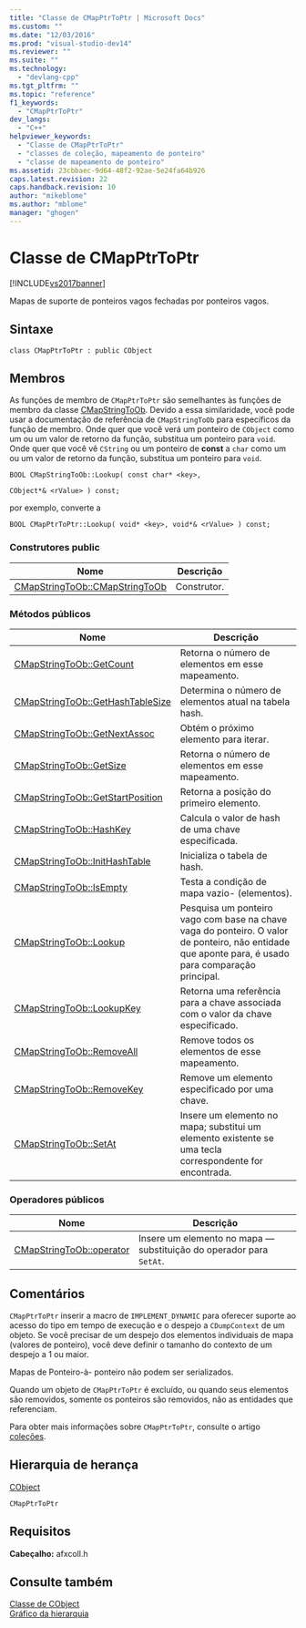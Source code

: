 ```yaml
---
title: "Classe de CMapPtrToPtr | Microsoft Docs"
ms.custom: ""
ms.date: "12/03/2016"
ms.prod: "visual-studio-dev14"
ms.reviewer: ""
ms.suite: ""
ms.technology: 
  - "devlang-cpp"
ms.tgt_pltfrm: ""
ms.topic: "reference"
f1_keywords: 
  - "CMapPtrToPtr"
dev_langs: 
  - "C++"
helpviewer_keywords: 
  - "Classe de CMapPtrToPtr"
  - "classes de coleção, mapeamento de ponteiro"
  - "classe de mapeamento de ponteiro"
ms.assetid: 23cbbaec-9d64-48f2-92ae-5e24fa64b926
caps.latest.revision: 22
caps.handback.revision: 10
author: "mikeblome"
ms.author: "mblome"
manager: "ghogen"
---
```

# Classe de CMapPtrToPtr
[!INCLUDE[vs2017banner](../../assembler/inline/includes/vs2017banner.md)]

Mapas de suporte de ponteiros vagos fechadas por ponteiros vagos.  
  
## Sintaxe  
  
```  
class CMapPtrToPtr : public CObject  
```  
  
## Membros  
 As funções de membro de `CMapPtrToPtr` são semelhantes às funções de membro da classe [CMapStringToOb](../../mfc/reference/cmapstringtoob-class.md).  Devido a essa similaridade, você pode usar a documentação de referência de `CMapStringToOb` para específicos da função de membro.  Onde quer que você verá um ponteiro de `CObject` como um ou um valor de retorno da função, substitua um ponteiro para `void`.  Onde quer que você vê `CString` ou um ponteiro de **const** a `char` como um ou um valor de retorno da função, substitua um ponteiro para `void`.  
  
 `BOOL CMapStringToOb::Lookup( const char* <key>,`  
  
 `CObject*& <rValue> ) const;`  
  
 por exemplo, converte a  
  
 `BOOL CMapPtrToPtr::Lookup( void* <key>, void*& <rValue> ) const;`  
  
### Construtores public  
  
|Nome|Descrição|  
|----------|---------------|  
|[CMapStringToOb::CMapStringToOb](../Topic/CMapStringToOb::CMapStringToOb.md)|Construtor.|  
  
### Métodos públicos  
  
|Nome|Descrição|  
|----------|---------------|  
|[CMapStringToOb::GetCount](../Topic/CMapStringToOb::GetCount.md)|Retorna o número de elementos em esse mapeamento.|  
|[CMapStringToOb::GetHashTableSize](../Topic/CMapStringToOb::GetHashTableSize.md)|Determina o número de elementos atual na tabela hash.|  
|[CMapStringToOb::GetNextAssoc](../Topic/CMapStringToOb::GetNextAssoc.md)|Obtém o próximo elemento para iterar.|  
|[CMapStringToOb::GetSize](../Topic/CMapStringToOb::GetSize.md)|Retorna o número de elementos em esse mapeamento.|  
|[CMapStringToOb::GetStartPosition](../Topic/CMapStringToOb::GetStartPosition.md)|Retorna a posição do primeiro elemento.|  
|[CMapStringToOb::HashKey](../Topic/CMapStringToOb::HashKey.md)|Calcula o valor de hash de uma chave especificada.|  
|[CMapStringToOb::InitHashTable](../Topic/CMapStringToOb::InitHashTable.md)|Inicializa o tabela de hash.|  
|[CMapStringToOb::IsEmpty](../Topic/CMapStringToOb::IsEmpty.md)|Testa a condição de mapa vazio\- \(elementos\).|  
|[CMapStringToOb::Lookup](../Topic/CMapStringToOb::Lookup.md)|Pesquisa um ponteiro vago com base na chave vaga do ponteiro.  O valor de ponteiro, não entidade que aponte para, é usado para comparação principal.|  
|[CMapStringToOb::LookupKey](../Topic/CMapStringToOb::LookupKey.md)|Retorna uma referência para a chave associada com o valor da chave especificado.|  
|[CMapStringToOb::RemoveAll](../Topic/CMapStringToOb::RemoveAll.md)|Remove todos os elementos de esse mapeamento.|  
|[CMapStringToOb::RemoveKey](../Topic/CMapStringToOb::RemoveKey.md)|Remove um elemento especificado por uma chave.|  
|[CMapStringToOb::SetAt](../Topic/CMapStringToOb::SetAt.md)|Insere um elemento no mapa; substitui um elemento existente se uma tecla correspondente for encontrada.|  
  
### Operadores públicos  
  
|Nome|Descrição|  
|----------|---------------|  
|[CMapStringToOb::operator](../Topic/CMapStringToOb::operator.md)|Insere um elemento no mapa — substituição do operador para `SetAt`.|  
  
## Comentários  
 `CMapPtrToPtr` inserir a macro de `IMPLEMENT_DYNAMIC` para oferecer suporte ao acesso do tipo em tempo de execução e o despejo a `CDumpContext` de um objeto.  Se você precisar de um despejo dos elementos individuais de mapa \(valores de ponteiro\), você deve definir o tamanho do contexto de um despejo a 1 ou maior.  
  
 Mapas de Ponteiro\-à\- ponteiro não podem ser serializados.  
  
 Quando um objeto de `CMapPtrToPtr` é excluído, ou quando seus elementos são removidos, somente os ponteiros são removidos, não as entidades que referenciam.  
  
 Para obter mais informações sobre `CMapPtrToPtr`, consulte o artigo [coleções](../../mfc/collections.md).  
  
## Hierarquia de herança  
 [CObject](../Topic/CObject%20Class.md)  
  
 `CMapPtrToPtr`  
  
## Requisitos  
 **Cabeçalho:** afxcoll.h  
  
## Consulte também  
 [Classe de CObject](../Topic/CObject%20Class.md)   
 [Gráfico da hierarquia](../../mfc/hierarchy-chart.md)